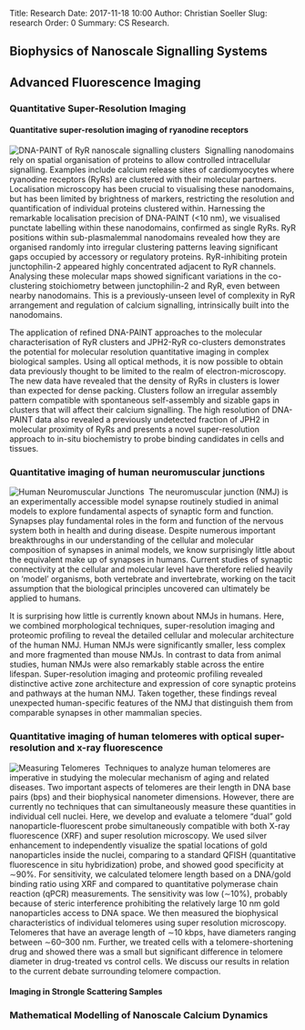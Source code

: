 Title: Research
Date: 2017-11-18 10:00
Author: Christian Soeller
Slug: research
Order: 0
Summary: CS Research.


## Biophysics of Nanoscale Signalling Systems

## Advanced Fluorescence Imaging

### Quantitative Super-Resolution Imaging

#### Quantitative super-resolution imaging of ryanodine receptors
 
<img style="float:left; border-right:8px solid white" src="/images/research/ryr-paint-small.png" alt="DNA-PAINT of RyR nanoscale signalling clusters"/>
Signalling nanodomains rely on spatial organisation of proteins to allow controlled intracellular signalling. Examples include calcium release sites of cardiomyocytes where ryanodine receptors (RyRs) are clustered with their molecular partners. Localisation microscopy has been crucial to visualising these nanodomains, but has been limited by brightness of markers, restricting the resolution and quantification of individual proteins clustered within. Harnessing the remarkable localisation precision of DNA-PAINT (<10 nm), we visualised punctate labelling within these nanodomains, confirmed as single RyRs. RyR positions within sub-plasmalemmal nanodomains revealed how they are organised randomly into irregular clustering patterns leaving significant gaps occupied by accessory or regulatory proteins. RyR-inhibiting protein junctophilin-2 appeared highly concentrated adjacent to RyR channels. Analysing these molecular maps showed significant variations in the co-clustering stoichiometry between junctophilin-2 and RyR, even between nearby nanodomains. This is a previously-unseen level of complexity in RyR arrangement and regulation of calcium signalling, intrinsically built into the nanodomains.

The application of refined DNA-PAINT approaches to the molecular characterisation of RyR clusters and JPH2-RyR co-clusters demonstrates the potential for molecular resolution quantitative imaging in complex biological samples. Using all optical methods, it is now possible to obtain data previously thought to be limited to the realm of electron-microscopy. The new data have revealed that the density of RyRs in clusters is lower than expected for dense packing. Clusters follow an irregular assembly pattern compatible with spontaneous self-assembly and sizable gaps in clusters that will affect their calcium signalling. The high resolution of DNA-PAINT data also revealed a previously undetected fraction of JPH2 in molecular proximity of RyRs and presents a novel super-resolution approach to in-situ biochemistry to probe binding candidates in cells and tissues.

### Quantitative imaging of human neuromuscular junctions

<img style="float:left; border-right:8px solid white" src="/images/research/human-nmjs-small.jpg" alt="Human Neuromuscular Junctions"/> The neuromuscular junction (NMJ) is an experimentally accessible model synapse routinely studied in animal models to explore fundamental aspects of synaptic form and function. Synapses play fundamental roles in the form and function of the nervous system both in health and during disease. Despite numerous important breakthroughs in our understanding of the cellular and molecular composition of synapses in animal models, we know surprisingly little about the equivalent make up of synapses in humans. Current studies of synaptic connectivity at the cellular and molecular level have therefore relied heavily on ‘model’ organisms, both vertebrate and invertebrate, working on the tacit assumption that the biological principles uncovered can ultimately be applied to humans.

It is surprising how little is currently known about NMJs in humans. Here, we combined morphological techniques, super-resolution imaging and proteomic profiling to reveal the detailed cellular and molecular architecture of the human NMJ. Human NMJs were significantly smaller, less complex and more fragmented than mouse NMJs. In contrast to data from animal studies, human NMJs were also remarkably stable across the entire lifespan. Super-resolution imaging and proteomic profiling revealed distinctive active zone architecture and expression of core synaptic proteins and pathways at the human NMJ. Taken together, these findings reveal unexpected human-specific features of the NMJ that distinguish them from comparable synapses in other mammalian species.

### Quantitative imaging of human telomeres with optical super-resolution and x-ray fluorescence

<img style="float:left; border-right:8px solid white" src="/images/research/ACS-nano-telomere.gif" alt="Measuring Telomeres"/> Techniques to analyze human telomeres are imperative in studying the molecular mechanism of aging and related diseases. Two important aspects of telomeres are their length in DNA base pairs (bps) and their biophysical nanometer dimensions. However, there are currently no techniques that can simultaneously measure these quantities in individual cell nuclei. Here, we develop and evaluate a telomere “dual” gold nanoparticle-fluorescent probe simultaneously compatible with both X-ray fluorescence (XRF) and super resolution microscopy. We used silver enhancement to independently visualize the spatial locations of gold nanoparticles inside the nuclei, comparing to a standard QFISH (quantitative fluorescence in situ hybridization) probe, and showed good specificity at ∼90%. For sensitivity, we calculated telomere length based on a DNA/gold binding ratio using XRF and compared to quantitative polymerase chain reaction (qPCR) measurements. The sensitivity was low (∼10%), probably because of steric interference prohibiting the relatively large 10 nm gold nanoparticles access to DNA space. We then measured the biophysical characteristics of individual telomeres using super resolution microscopy. Telomeres that have an average length of ∼10 kbps, have diameters ranging between ∼60–300 nm. Further, we treated cells with a telomere-shortening drug and showed there was a small but significant difference in telomere diameter in drug-treated vs control cells. We discuss our results in relation to the current debate surrounding telomere compaction.

#### Imaging in Strongle Scattering Samples

### Mathematical Modelling of Nanoscale Calcium Dynamics
